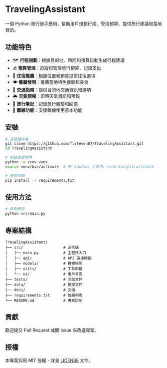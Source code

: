 # TravelingAssistant

一個 Python 旅行助手應用，幫助用戶規劃行程、管理預算、提供旅行建議和當地資訊。

## 功能特色

- 🗺️ **行程規劃**：根據目的地、時間和預算自動生成行程建議
- 💰 **預算管理**：追蹤和管理旅行預算，記錄支出
- 🏨 **住宿推薦**：根據位置和預算提供住宿選項
- 🍽️ **餐廳發現**：推薦當地特色餐廳和美食
- 🚗 **交通指南**：提供目的地交通資訊和選項
- 🌦️ **天氣預報**：即時天氣資訊和預報
- 📝 **旅行筆記**：記錄旅行體驗和回憶
- 📱 **離線功能**：支援離線使用基本功能

## 安裝

```bash
# 克隆儲存庫
git clone https://github.com/flsteven87/TravelingAssistant.git
cd TravelingAssistant

# 創建虛擬環境
python -m venv venv
source venv/bin/activate  # 在 Windows 上使用: venv\Scripts\activate

# 安裝依賴
pip install -r requirements.txt
```

## 使用方法

```bash
# 啟動應用
python src/main.py
```

## 專案結構

```
TravelingAssistant/
├── src/                  # 源代碼
│   ├── main.py           # 主程序入口
│   ├── api/              # API 連接模組
│   ├── models/           # 數據模型
│   ├── utils/            # 工具函數
│   └── ui/               # 用戶界面
├── tests/                # 測試文件
├── data/                 # 數據文件
├── docs/                 # 文檔
├── requirements.txt      # 依賴列表
└── README.md             # 專案說明
```

## 貢獻

歡迎提交 Pull Request 或開 Issue 來改進專案。

## 授權

本專案採用 MIT 授權 - 詳見 [LICENSE](LICENSE) 文件。